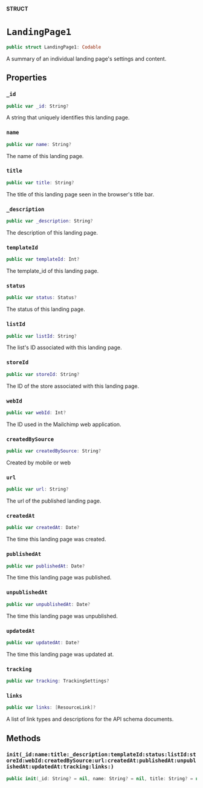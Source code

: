 **STRUCT**

# `LandingPage1`

```swift
public struct LandingPage1: Codable
```

A summary of an individual landing page&#x27;s settings and content.

## Properties
### `_id`

```swift
public var _id: String?
```

A string that uniquely identifies this landing page.

### `name`

```swift
public var name: String?
```

The name of this landing page.

### `title`

```swift
public var title: String?
```

The title of this landing page seen in the browser&#x27;s title bar.

### `_description`

```swift
public var _description: String?
```

The description of this landing page.

### `templateId`

```swift
public var templateId: Int?
```

The template_id of this landing page.

### `status`

```swift
public var status: Status?
```

The status of this landing page.

### `listId`

```swift
public var listId: String?
```

The list&#x27;s ID associated with this landing page.

### `storeId`

```swift
public var storeId: String?
```

The ID of the store associated with this landing page.

### `webId`

```swift
public var webId: Int?
```

The ID used in the Mailchimp web application.

### `createdBySource`

```swift
public var createdBySource: String?
```

Created by mobile or web

### `url`

```swift
public var url: String?
```

The url of the published landing page.

### `createdAt`

```swift
public var createdAt: Date?
```

The time this landing page was created.

### `publishedAt`

```swift
public var publishedAt: Date?
```

The time this landing page was published.

### `unpublishedAt`

```swift
public var unpublishedAt: Date?
```

The time this landing page was unpublished.

### `updatedAt`

```swift
public var updatedAt: Date?
```

The time this landing page was updated at.

### `tracking`

```swift
public var tracking: TrackingSettings?
```

### `links`

```swift
public var links: [ResourceLink]?
```

A list of link types and descriptions for the API schema documents.

## Methods
### `init(_id:name:title:_description:templateId:status:listId:storeId:webId:createdBySource:url:createdAt:publishedAt:unpublishedAt:updatedAt:tracking:links:)`

```swift
public init(_id: String? = nil, name: String? = nil, title: String? = nil, _description: String? = nil, templateId: Int? = nil, status: Status? = nil, listId: String? = nil, storeId: String? = nil, webId: Int? = nil, createdBySource: String? = nil, url: String? = nil, createdAt: Date? = nil, publishedAt: Date? = nil, unpublishedAt: Date? = nil, updatedAt: Date? = nil, tracking: TrackingSettings? = nil, links: [ResourceLink]? = nil)
```
